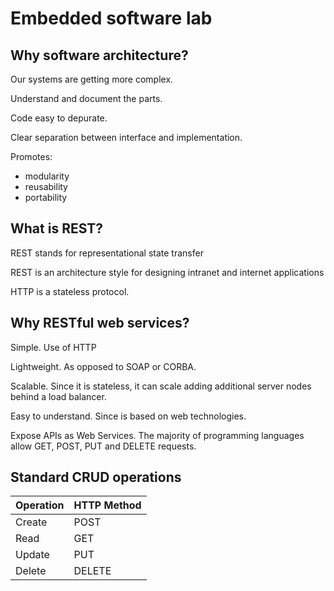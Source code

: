 # Embedded software lab

## Why software architecture?

Our systems are getting more complex.

Understand and document the parts.

Code easy to depurate.

Clear separation between interface and implementation.

Promotes:
- modularity
- reusability
- portability
## What is REST?
REST stands for representational state transfer

REST is an architecture style for designing intranet and internet applications

HTTP is a stateless protocol.

## Why RESTful web services?

Simple. Use of HTTP

Lightweight. As opposed to SOAP or CORBA. 

Scalable. Since it is stateless, it can scale adding additional server nodes behind a load balancer.

Easy to understand. Since is based on web technologies.

Expose APIs as Web Services. The majority of programming languages allow GET, POST, PUT and DELETE requests.

## Standard CRUD operations

|Operation|HTTP Method|
| --- | --- |
|Create | POST
|Read | GET
|Update | PUT
|Delete | DELETE